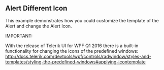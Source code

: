 ##  Alert Different Icon 
This example demonstrates how you could customize the template of the Alert and change the Alert Icon.

IMPORTANT:

With the release of Telerik UI for WPF Q1 2016 there is a built-in functionality for changing the icons of the predefined windows:
http://docs.telerik.com/devtools/wpf/controls/radwindow/styles-and-templates/styling-the-predefined-windows#applying-icontemplate

[//]: <keywords:alert, radalert, controltemplate, customization>